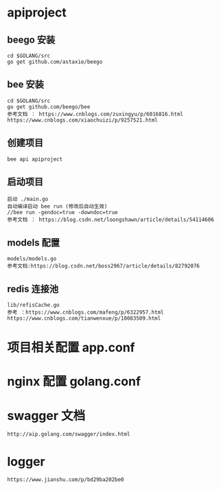 # apiproject
   
## beego 安装
    cd $GOLANG/src
    go get github.com/astaxie/beego
    
## bee 安装
    cd $GOLANG/src
    go get github.com/beego/bee
    参考文档 ： https://www.cnblogs.com/zuxingyu/p/6016816.html
    https://www.cnblogs.com/xiaochuizi/p/9257521.html
    
## 创建项目
    bee api apiproject
    
## 启动项目
    启动 ./main.go
    自动编译启动 bee run (修改后自动生效)
    //bee run -gendoc=true -downdoc=true
    参考文档 ： https://blog.csdn.net/loongshawn/article/details/54114606
    
## models 配置
    models/models.go
    参考文档:https://blog.csdn.net/boss2967/article/details/82792076
    
## redis 连接池
    lib/refisCache.go
    参考 ：https://www.cnblogs.com/mafeng/p/6322957.html
    https://www.cnblogs.com/tianwenxue/p/10083509.html
    
# 项目相关配置 app.conf
# nginx 配置 golang.conf

# swagger 文档
    http://aip.golang.com/swagger/index.html
    
# logger
    https://www.jianshu.com/p/bd29ba202be0

    
